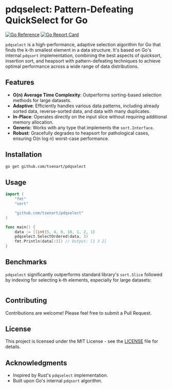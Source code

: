 # pdqselect: Pattern-Defeating QuickSelect for Go

[![Go Reference](https://pkg.go.dev/badge/github.com/tsenart/pdqselect.svg)](https://pkg.go.dev/github.com/tsenart/pdqselect)
[![Go Report Card](https://goreportcard.com/badge/github.com/tsenart/pdqselect)](https://goreportcard.com/report/github.com/tsenart/pdqselect)

`pdqselect` is a high-performance, adaptive selection algorithm for Go that finds the k-th smallest element in a data structure. It's based on Go's internal `pdqsort` implementation, combining the best aspects of quicksort, insertion sort, and heapsort with pattern-defeating techniques to achieve optimal performance across a wide range of data distributions.

## Features

- **O(n) Average Time Complexity**: Outperforms sorting-based selection methods for large datasets.
- **Adaptive**: Efficiently handles various data patterns, including already sorted data, reverse-sorted data, and data with many duplicates.
- **In-Place**: Operates directly on the input slice without requiring additional memory allocation.
- **Generic**: Works with any type that implements the `sort.Interface`.
- **Robust**: Gracefully degrades to heapsort for pathological cases, ensuring O(n log n) worst-case performance.

## Installation

```bash
go get github.com/tsenart/pdqselect
```

## Usage

```go
import (
    "fmt"
    "sort"

    "github.com/tsenart/pdqselect"
)

func main() {
    data := []int{5, 4, 0, 10, 1, 2, 1}
    pdqselect.SelectOrdered(data, 3)
    fmt.Println(data[:3]) // Output: [1 3 2]
}
```

## Benchmarks

`pdqselect` significantly outperforms standard library's `sort.Slice` followed by indexing for selecting k-th elements, especially for large datasets:

```
```

## Contributing

Contributions are welcome! Please feel free to submit a Pull Request.

## License

This project is licensed under the MIT License - see the [LICENSE](LICENSE) file for details.

## Acknowledgments

- Inspired by Rust's `pdqselect` implementation.
- Built upon Go's internal `pdqsort` algorithm.

